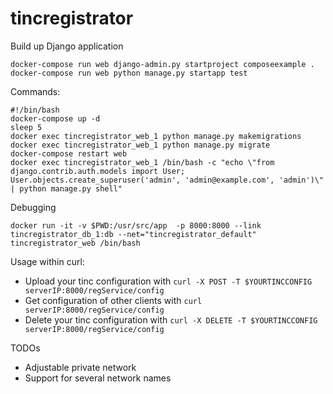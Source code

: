 # tincregistrator


Build up Django application
```
docker-compose run web django-admin.py startproject composeexample .
docker-compose run web python manage.py startapp test
```

Commands:

```[bash]
#!/bin/bash
docker-compose up -d
sleep 5
docker exec tincregistrator_web_1 python manage.py makemigrations
docker exec tincregistrator_web_1 python manage.py migrate
docker-compose restart web
docker exec tincregistrator_web_1 /bin/bash -c "echo \"from django.contrib.auth.models import User; User.objects.create_superuser('admin', 'admin@example.com', 'admin')\" | python manage.py shell"
```

Debugging
```
docker run -it -v $PWD:/usr/src/app  -p 8000:8000 --link tincregistrator_db_1:db --net="tincregistrator_default" tincregistrator_web /bin/bash
```

Usage within curl:
- Upload your tinc configuration with ```curl -X POST -T $YOURTINCCONFIG serverIP:8000/regService/config```
- Get configuration of other clients with ```curl serverIP:8000/regService/config```
- Delete your tinc configuration with ```curl -X DELETE -T $YOURTINCCONFIG serverIP:8000/regService/config```

TODOs

- Adjustable private network
- Support for several network names

